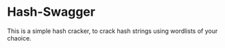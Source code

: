 # Hash-Swagger
This is a simple hash cracker, to crack hash strings using wordlists of your chaoice.
